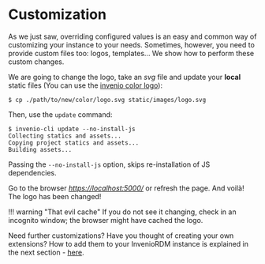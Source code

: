 # Customization

As we just saw, overriding configured values is an easy and common way of customizing your instance to your needs. Sometimes, however, you need to provide custom files too: logos, templates... We show how to perform these custom changes.

We are going to change the logo, take an *svg* file and update your **local** static files (You can use the [invenio color logo](https://github.com/inveniosoftware/invenio-theme/blob/master/invenio_theme/static/images/invenio-color.svg)):

``` console
$ cp ./path/to/new/color/logo.svg static/images/logo.svg
```

Then, use the `update` command:

``` console
$ invenio-cli update --no-install-js
Collecting statics and assets...
Copying project statics and assets...
Building assets...
```

Passing the `--no-install-js` option, skips re-installation of JS dependencies.

Go to the browser [*https://localhost:5000/*](https://localhost:5000) or refresh the page. And voilà! The logo has been changed!

!!! warning "That evil cache"
    If you do not see it changing, check in an incognito window; the browser might have cached the logo.

Need further customizations? Have you thought of creating your own extensions? How to add them to your InvenioRDM instance is explained in the next section - [here](../extensions/custom.md).
